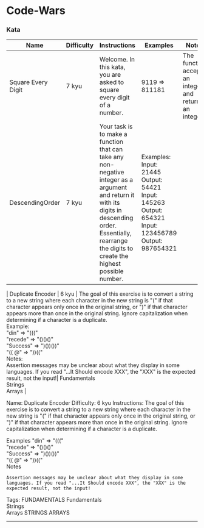 # Code-Wars

### Kata

|     Name      |   Difficulty  | Instructions | Examples     |  Notes | Tags |
| ------------- | ------------- | ------------ | ------------ | ---    |  --- |
| Square Every Digit  | 7 kyu  | Welcome. In this kata, you are asked to square every digit of a number. | 9119 => 811181 | The function accepts an integer and returns an integer | Fundamentals Mathematics Algorithms Numbers|
|DescendingOrder | 7 kyu  | Your task is to make a function that can take any non-negative integer as a argument and return it with its digits in descending order. Essentially, rearrange the digits to create the highest possible number. |  Examples:<br />  Input: 21445 Output: 54421<br />  Input: 145263 Output: 654321<br />  Input: 123456789 Output: 987654321 | | Fundamentals <br /> Functions<br /> Control Flow<br/> Basic Language Features<br /> |

| Duplicate Encoder | 6 kyu | The goal of this exercise is to convert a string to a new string where each character in the new string is "(" if that character appears only once in the original string, or ")" if that character appears more than once in the original string. Ignore capitalization when determining if a character is a duplicate.<br /> Example:<br />"din"      =>  "(((" <br />"recede"   =>  "()()()" <br />"Success"  =>  ")())())"<br />"(( @"     =>  "))((" <br /> Notes:<br/>Assertion messages may be unclear about what they display in some languages. If you read "...It Should encode XXX", the "XXX" is the expected result, not the input!| Fundamentals<br /> Strings<br /> Arrays |


Name:
    Duplicate Encoder
Difficulty:
    6 kyu
Instructions:
    The goal of this exercise is to convert a string to a new string where each character in the new string is "(" if that character appears only once in the original string, or ")" if that character appears more than once in the original string. Ignore capitalization when determining if a character is a duplicate.

Examples
"din"      =>  "(((" <br />"recede"   =>  "()()()" <br />"Success"  =>  ")())())"<br />"(( @"     =>  "))((" <br />
    Notes

    Assertion messages may be unclear about what they display in some languages. If you read "...It Should encode XXX", the "XXX" is the expected result, not the input!

Tags: 
    FUNDAMENTALS Fundamentals<br /> Strings<br /> Arrays
    STRINGS
    ARRAYS
    
<hr />